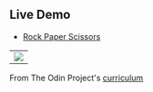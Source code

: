 ## Live Demo

- [Rock Paper Scissors](https://ozansozuozgit.github.io/rock-paper-scissors/)

|                                                         |
| ------------------------------------------------------- |
| ![](https://i.ibb.co/kX5pYhT/Screen-Shot-2020-11-24-at-8-08-26-PM.png) | 

From The Odin Project's  [curriculum](https://www.theodinproject.com/courses/web-development-101/lessons/rock-paper-scissors)
